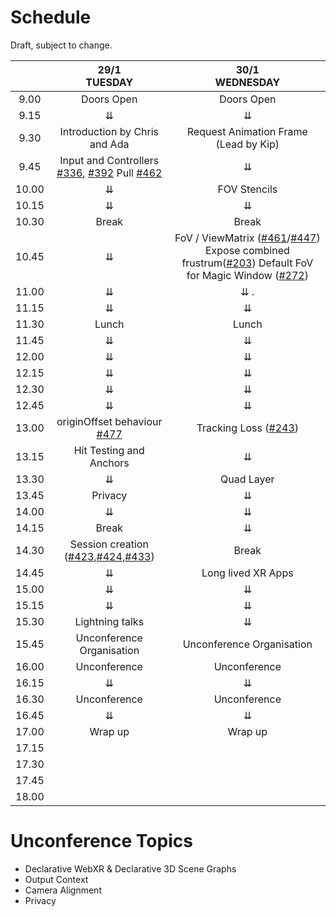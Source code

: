 # Schedule

Draft, subject to change.

|       |                                                29/1 <br /> TUESDAY                                  |        30/1 <br /> WEDNESDAY       |
|:-----:|:----------------------------------------------------------------------------------------------------------:|:---------------------------:|
|  9.00 |                                           Doors Open                                                       |       Doors Open        |
|  9.15 |                                                      ⇊                                                     |              ⇊              |
|  9.30 |                               Introduction by Chris and Ada                                                |      Request Animation Frame (Lead by Kip)     |
|  9.45 |                         Input and Controllers [#336](https://github.com/immersive-web/webxr/issues/336), [#392](https://github.com/immersive-web/webxr/issues/392) Pull [#462](https://github.com/immersive-web/webxr/issues/462)                                         |              ⇊              |
| 10.00 |                                                      ⇊                                                     |        FOV Stencils         |
| 10.15 |                                                      ⇊                                                     |              ⇊              |
| 10.30 |                                                     Break                                                  |            Break            |
| 10.45 |                                                      ⇊                                                     |     FoV / ViewMatrix ([#461](https://github.com/immersive-web/webxr/issues/461)/[#447](https://github.com/immersive-web/webxr/issues/447))        Expose combined frustrum([#203](https://github.com/immersive-web/webxr/issues/203))        Default FoV for Magic Window ([#272](https://github.com/immersive-web/webxr/issues/272))  |
| 11.00 |                                                      ⇊                                                     |              ⇊ .            |
| 11.15 |                                                      ⇊                                                     |              ⇊              |
| 11.30 |                                                    Lunch                                                   |            Lunch            |
| 11.45 |                                                      ⇊                                                     |              ⇊              |
| 12.00 |                                                      ⇊                                                     |              ⇊              |
| 12.15 |                                                      ⇊                                                     |              ⇊              |
| 12.30 |                                                      ⇊                                                     |              ⇊              |
| 12.45 |                                                      ⇊                                                     |              ⇊              |
| 13.00 |               originOffset behaviour [#477](https://github.com/immersive-web/webxr/issues/477)             |          Tracking Loss ([#243](https://github.com/immersive-web/webxr/issues/243))         |
| 13.15 |                                            Hit Testing and Anchors                                         |              ⇊              |
| 13.30 |                                                      ⇊                                                     |          Quad Layer         |
| 13.45 |                                                   Privacy                                                  |              ⇊              |
| 14.00 |                                                      ⇊                                                     |              ⇊              |
| 14.15 |                                                    Break                                                   |              ⇊              |
| 14.30 |      Session creation ([#423](https://github.com/immersive-web/webxr/issues/423),[#424](https://github.com/immersive-web/webxr/issues/424),[#433](https://github.com/immersive-web/webxr/issues/433))     |            Break            |
| 14.45 |                                                      ⇊                                                     |      Long lived XR Apps     |
| 15.00 |                                                      ⇊                                                     |              ⇊              |
| 15.15 |                                                      ⇊                                                     |              ⇊              |
| 15.30 |                                                Lightning talks                                             |              ⇊              |
| 15.45 |                                         Unconference Organisation                                          |   Unconference Organisation |
| 16.00 |                                                Unconference                                                |         Unconference        |
| 16.15 |                                                      ⇊                                                     |              ⇊              |
| 16.30 |                                                Unconference                                                |         Unconference        |
| 16.45 |                                                      ⇊                                                     |              ⇊              |
| 17.00 |                                                   Wrap up                                                  |           Wrap up           |
| 17.15 |                                                                                                            |                             |
| 17.30 |                                                                                                            |                             |
| 17.45 |                                                                                                            |                             |
| 18.00 |                                                                                                            |                             |



# Unconference Topics

* Declarative WebXR & Declarative 3D Scene Graphs
* Output Context
* Camera Alignment
* Privacy
